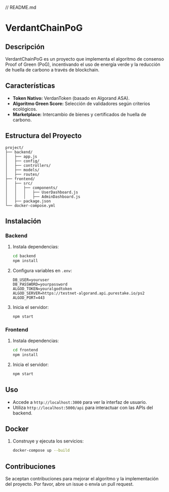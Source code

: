 // README.md
# VerdantChainPoG

## Descripción
VerdantChainPoG es un proyecto que implementa el algoritmo de consenso Proof of Green (PoG), incentivando el uso de energía verde y la reducción de huella de carbono a través de blockchain.

## Características
- **Token Nativo:** VerdanToken (basado en Algorand ASA).
- **Algoritmo Green Score:** Selección de validadores según criterios ecológicos.
- **Marketplace:** Intercambio de bienes y certificados de huella de carbono.

## Estructura del Proyecto
```
project/
├── backend/
│   ├── app.js
│   ├── config/
│   ├── controllers/
│   ├── models/
│   ├── routes/
├── frontend/
│   ├── src/
│   │   ├── components/
│   │   │   ├── UserDashboard.js
│   │   │   ├── AdminDashboard.js
│   ├── package.json
└── docker-compose.yml
```

## Instalación
### Backend
1. Instala dependencias:
   ```bash
   cd backend
   npm install
   ```
2. Configura variables en `.env`:
   ```
   DB_USER=youruser
   DB_PASSWORD=yourpassword
   ALGOD_TOKEN=youralgodtoken
   ALGOD_SERVER=https://testnet-algorand.api.purestake.io/ps2
   ALGOD_PORT=443
   ```
3. Inicia el servidor:
   ```bash
   npm start
   ```

### Frontend
1. Instala dependencias:
   ```bash
   cd frontend
   npm install
   ```
2. Inicia el servidor:
   ```bash
   npm start
   ```

## Uso
- Accede a `http://localhost:3000` para ver la interfaz de usuario.
- Utiliza `http://localhost:5000/api` para interactuar con las APIs del backend.

## Docker
1. Construye y ejecuta los servicios:
   ```bash
   docker-compose up --build
   ```

## Contribuciones
Se aceptan contribuciones para mejorar el algoritmo y la implementación del proyecto. Por favor, abre un issue o envía un pull request.
